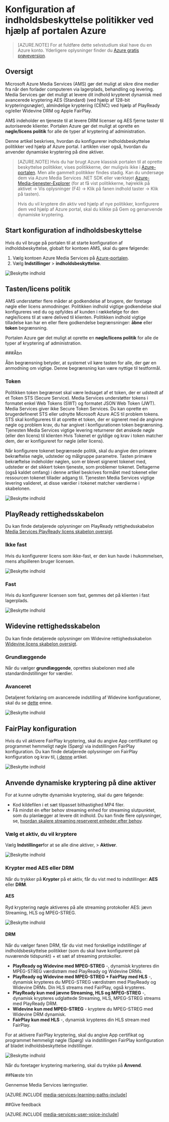 <properties 
    pageTitle="Konfiguration af indholdsbeskyttelse politikker ved hjælp af portalen Azure | Microsoft Azure" 
    description="I denne artikel viser, hvordan du bruger portalen Azure til at konfigurere politikker for indholdsbeskyttelse. I artiklen viser også, hvordan du aktiverer dynamisk kryptering for dine aktiver." 
    services="media-services" 
    documentationCenter="" 
    authors="Juliako" 
    manager="erikre" 
    editor=""/>

<tags 
    ms.service="media-services" 
    ms.workload="media" 
    ms.tgt_pltfrm="na" 
    ms.devlang="na" 
    ms.topic="article" 
    ms.date="10/24/2016"    
    ms.author="juliako"/>

# <a name="configuring-content-protection-policies-using-the-azure-portal"></a>Konfiguration af indholdsbeskyttelse politikker ved hjælp af portalen Azure

> [AZURE.NOTE] For at fuldføre dette selvstudium skal have du en Azure konto. Yderligere oplysninger finder du [Azure gratis prøveversion](https://azure.microsoft.com/pricing/free-trial/).

## <a name="overview"></a>Oversigt

Microsoft Azure Media Services (AMS) gør det muligt at sikre dine medier fra når den forlader computeren via lagerplads, behandling og levering. Media Services gør det muligt at levere dit indhold krypteret dynamisk med avancerede kryptering AES (Standard) (ved hjælp af 128-bit krypteringsnøgler), almindelige kryptering (CENC) ved hjælp af PlayReady og/eller Widevine DRM og Apple FairPlay. 

AMS indeholder en tjeneste til at levere DRM licenser og AES fjerne taster til autoriserede klienter. Portalen Azure gør det muligt at oprette en **nøgle/licens politik** for alle de typer af kryptering af administration.

Denne artikel beskrives, hvordan du konfigurerer indholdsbeskyttelse politikker ved hjælp af Azure portal. I artiklen viser også, hvordan du anvender dynamiske kryptering på dine aktiver.

> [AZURE.NOTE]  Hvis du har brugt Azure klassisk portalen til at oprette beskyttelse politikker, vises politikkerne, der muligvis ikke i [Azure-portalen](https://portal.azure.com/). Men alle gammelt politikker findes stadig. Kan du undersøge dem via Azure Media Services .NET SDK eller værktøjet [Azure-Media-tjenester-Explorer](https://github.com/Azure/Azure-Media-Services-Explorer/releases) (for at få vist politikkerne, højreklik på aktivet -> Vis oplysninger (F4) -> Klik på fanen indhold taster -> Klik på tasten). 
> 
> Hvis du vil kryptere din aktiv ved hjælp af nye politikker, konfigurere dem ved hjælp af Azure portal, skal du klikke på Gem og genanvende dynamiske kryptering. 

## <a name="start-configuring-content-protection"></a>Start konfiguration af indholdsbeskyttelse

Hvis du vil bruge på portalen til at starte konfiguration af indholdsbeskyttelse, globalt for kontoen AMS, skal du gøre følgende:

1. Vælg kontoen Azure Media Services på [Azure-portalen](https://portal.azure.com/).
2. Vælg **Indstillinger** > **indholdsbeskyttelse**.

![Beskytte indhold](./media/media-services-portal-content-protection/media-services-content-protection001.png)
 

## <a name="keylicense-authorization-policy"></a>Tasten/licens politik

AMS understøtter flere måder at godkendelse af brugere, der foretage nøgle eller licens anmodninger. Politikken indhold vigtige godkendelse skal konfigureres ved du og opfyldes af kunden i rækkefølge for den nøgle/licens til at være delived til klienten. Politikken indhold vigtige tilladelse kan har en eller flere godkendelse begrænsninger: **åbne** eller **token** begrænsning.

Portalen Azure gør det muligt at oprette en **nøgle/licens politik** for alle de typer af kryptering af administration.

###<a name="open"></a>Åbn 

Åbn begrænsning betyder, at systemet vil køre tasten for alle, der gør en anmodning om vigtige. Denne begrænsning kan være nyttige til testformål. 

### <a name="token"></a>Token

Politikken token begrænset skal være ledsaget af et token, der er udstedt af et Token STS (Secure Service). Media Services understøtter tokens i formatet enkel Web Tokens (SWT) og formatet JSON Web Token (JWT). Media Services giver ikke Secure Token Services. Du kan oprette en brugerdefineret STS eller udnytte Microsoft Azure ACS til problem tokens. STS skal konfigureres til at oprette et token, der er signeret med de angivne nøgle og problem krav, du har angivet i konfigurationen token begrænsning. Tjenesten Media Services vigtige levering returnerer det ønskede nøgle (eller den licens) til klienten Hvis Tokenet er gyldige og krav i token matcher dem, der er konfigureret for nøgle (eller licens).

Når konfigurere tokenet begrænsede politik, skal du angive den primære bekræftelse nøgle, udsteder og målgruppe parametre. Tasten primære bekræftelse indeholder nøglen, som er blevet signeret tokenet med, udsteder er det sikkert token tjeneste, som problemer tokenet. Deltagerne (også kaldet omfang) i denne artikel beskrives formålet med tokenet eller ressourcen tokenet tillader adgang til. Tjenesten Media Services vigtige levering valideret, at disse værdier i tokenet matcher værdierne i skabelonen.

![Beskytte indhold](./media/media-services-portal-content-protection/media-services-content-protection002.png)

## <a name="playready-rights-template"></a>PlayReady rettighedsskabelon

Du kan finde detaljerede oplysninger om PlayReady rettighedsskabelon [Media Services PlayReady licens skabelon oversigt](media-services-playready-license-template-overview.md).

### <a name="non-persistent"></a>Ikke fast

Hvis du konfigurerer licens som ikke-fast, er den kun havde i hukommelsen, mens afspilleren bruger licensen.  

![Beskytte indhold](./media/media-services-portal-content-protection/media-services-content-protection003.png)

### <a name="persistent"></a>Fast

Hvis du konfigurerer licensen som fast, gemmes det på klienten i fast lagerplads.

![Beskytte indhold](./media/media-services-portal-content-protection/media-services-content-protection004.png)

## <a name="widevine-rights-template"></a>Widevine rettighedsskabelon

Du kan finde detaljerede oplysninger om Widevine rettighedsskabelon [Widevine licens skabelon oversigt](media-services-widevine-license-template-overview.md).

### <a name="basic"></a>Grundlæggende

Når du vælger **grundlæggende**, oprettes skabelonen med alle standardindstillinger for værdier.

### <a name="advanced"></a>Avanceret

Detaljeret forklaring om avancerede indstilling af Widevine konfigurationer, skal du se [dette](media-services-widevine-license-template-overview.md) emne.

![Beskytte indhold](./media/media-services-portal-content-protection/media-services-content-protection005.png)

## <a name="fairplay-configuration"></a>FairPlay konfiguration

Hvis du vil aktivere FairPlay kryptering, skal du angive App certifikatet og programmet hemmeligt nøgle (Spørg) via indstillingen FairPlay konfiguration. Du kan finde detaljerede oplysninger om FairPlay konfiguration og krav til, [i denne](media-services-protect-hls-with-fairplay.md) artikel.

![Beskytte indhold](./media/media-services-portal-content-protection/media-services-content-protection006.png)

## <a name="apply-dynamic-encryption-to-your-asset"></a>Anvende dynamiske kryptering på dine aktiver

For at kunne udnytte dynamiske kryptering, skal du gøre følgende:

- Kod kildefilen i et sæt tilpasset bithastighed MP4 filer.
- Få mindst én efter behov streaming enhed for streaming slutpunktet, som du planlægger at levere dit indhold. Du kan finde flere oplysninger, se, [hvordan skalere streaming reserveret enheder efter behov](media-services-portal-manage-streaming-endpoints.md).

### <a name="select-an-asset-that-you-want-to-encrypt"></a>Vælg et aktiv, du vil kryptere

Vælg **Indstillinger**for at se alle dine aktiver, > **Aktiver**.

![Beskytte indhold](./media/media-services-portal-content-protection/media-services-content-protection007.png)

### <a name="encrypt-with-aes-or-drm"></a>Krypter med AES eller DRM

Når du trykker på **Krypter** på et aktiv, får du vist med to indstillinger: **AES** eller **DRM**. 

#### <a name="aes"></a>AES

Ryd kryptering nøgle aktiveres på alle streaming protokoller AES: jævn Streaming, HLS og MPEG-STREG.

![Beskytte indhold](./media/media-services-portal-content-protection/media-services-content-protection008.png)

#### <a name="drm"></a>DRM

Når du vælger fanen DRM, får du vist med forskellige indstillinger af indholdsbeskyttelse politikker (som du skal have konfigureret på nuværende tidspunkt) + et sæt af streaming protokoller.

- **PlayReady og Widevine med MPEG-STREG** -, dynamisk krypteres din MPEG-STREG værdistrøm med PlayReady og Widevine DRMs.
- **PlayReady og Widevine med MPEG-STREG + FairPlay med HLS** -, dynamisk krypteres du MPEG-STREG værdistrøm med PlayReady og Widevine DRMs. Din HLS streams med FairPlay, også krypteres.
- **PlayReady kun med jævne Streaming, HLS og MPEG-STREG** -, dynamisk krypteres udglattede Streaming, HLS, MPEG-STREG streams med PlayReady DRM.
- **Widevine kun med MPEG-STREG** - kryptere du MPEG-STREG med Widevine DRM dynamisk.
- **FairPlay kun med HLS** -, dynamisk krypteres din HLS stream med FairPlay.

For at aktivere FairPlay kryptering, skal du angive App certifikat og programmet hemmeligt nøgle (Spørg) via indstillingen FairPlay konfiguration af bladet indholdsbeskyttelse indstillinger.

![Beskytte indhold](./media/media-services-portal-content-protection/media-services-content-protection009.png)

Når du foretager kryptering markering, skal du trykke på **Anvend**.

##<a name="next-steps"></a>Næste trin

Gennemse Media Services læringsstier.

[AZURE.INCLUDE [media-services-learning-paths-include](../../includes/media-services-learning-paths-include.md)]

##<a name="provide-feedback"></a>Give feedback

[AZURE.INCLUDE [media-services-user-voice-include](../../includes/media-services-user-voice-include.md)]





